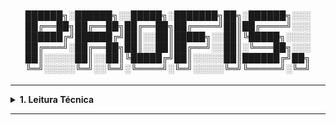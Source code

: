 <div align="Center"> 
  

<h4>

██████╗░██████╗░░█████╗░███████╗██╗░██████╗░░░
██╔══██╗██╔══██╗██╔══██╗██╔════╝██║██╔════╝░░░
██████╔╝██████╔╝██║░░██║█████╗░░██║╚█████╗░░░░
██╔═══╝░██╔══██╗██║░░██║██╔══╝░░██║░╚═══██╗░░░
██║░░░░░██║░░██║╚█████╔╝██║░░░░░██║██████╔╝██╗
╚═╝░░░░░╚═╝░░╚═╝░╚════╝░╚═╝░░░░░╚═╝╚═════╝░╚═╝
</h4>
</div>

----

<details>
  <summary><b> 1. Leitura Técnica</b></summary>
<div align="Left"> 
  

|ID     |Tópico   |Título                              | 
| ------|-------- |------------------------------------|
| L1.1  | SRE     | <a href="https://www.amazon.com/Becoming-SRE-Toward-Reliability-Organization-ebook/dp/B0CVMT55Q5">Becoming SRE: First Steps Toward Reliability for You and Your Organization</a> |
| L1.2  | SRE     | <a href="https://www.amazon.com/Site-Reliability-Engineering-Production-Systems/dp/149192912X">Site Reliability Engineering: How Google Runs Production Systems</a> |
| L1.3  | SRE     | <a href="https://www.amazon.com/Site-Reliability-Workbook-Practical-Implement/dp/1492029505">The Site Reliability Workbook: Practical Ways to Implement SRE</a> |
| L1.4  | SRE     | <a href="https://www.amazon.com.br/Seeking-SRE-David-Blank-edelman/dp/1491978864">Seeking SRE: Conversations About Running Production Systems at Scale</a> |
| L1.5  | SRE     | <a href="https://www.amazon.com/Implementing-Service-Level-Objectives-Practical/dp/1492076813">Implementing Service Level Objectives: A Practical Guide to SLIs, SLOs, and Error Budget</a> |
| L1.6  | Observabilidade | <a href="https://www.amazon.in/Observability-Engineering-Achieving-Production-Excellence/dp/1492076449">Observability Engineering</a> |
| L1.7  | Observabilidade | <a href="https://www.amazon.com.br/O11Y-Explained-Observability-Book-English-ebook/dp/B0CRJ6T9BL">O11Y Explained</a> |
| L1.8  | Observabilidade | <a href="https://www.amazon.com.br/Learning-Opentelemetry-Setting-Operating-Observability/dp/1098147189/ref=sr_1_1?sr=8-1">Learning Opentelemetry</a> |
| L1.9  | Observabilidade | <a href="https://www.amazon.com.br/Observability-Grafana-visualize-Kubernetes-platforms/dp/1803248009/ref=sr_1_1?__mk_pt_BR=%C3%85M%C3%85%C5%BD%C3%95%C3%91&sr=8-1">Observability with Grafana</a> |
| L1.10 | Observabilidade | <a href="https://www.amazon.com.br/Cloud-Observability-Azure-Monitor-infrastructure/dp/B0DJ9447G1/ref=sr_1_1?__mk_pt_BR=%C3%85M%C3%85%C5%BD%C3%95%C3%91&sr=8-1">Cloud Observability with Azure Monitor</a> |
| L1.11 | Documentação | <a href="https://www.amazon.com/Technical-Writing-Scientists-Nontechnical-Professionals/dp/1138628107">Technical Writing: A Practical Guide for Engineers...</a> |
| L1.12 | Documentação | <a href="https://www.amazon.com/Technical-Writing-Process-five-step-procedures/dp/0994169310">Technical Writing Process</a> |  
| L1.13 | Kubernetes   | <a href="https://www.amazon.com/dp/1617299324/ref=sspa_dk_detail_3?psc=1&sp_csd=d2lkZ2V0TmFtZT1zcF9kZXRhaWw">Platform Engineering on Kubernetes</a> |
| L1.14 | Kubernetes   | <a href="https://www.amazon.com.br/Designing-Distributed-Systems-Paradigms-Kubernetes/dp/1098156358/ref=sr_1_1?sr=8-1">Designing Distributed Systems</a> |
| L1.15 | Pipeline     | <a href="https://www.amazon.com.br/Pipeline-Docker-Jenkins-Pipelines-Effectively-ebook/dp/B0BS6BZP8Q/ref=sr_1_6?__mk_pt_BR=%C3%85M%C3%85%C5%BD%C3%95%C3%91&sr=8-6">CI/CD Pipeline with Docker and Jenkins</a> |


</div> 
</details>

----
